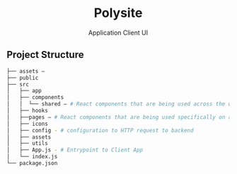 <h1 align="center">Polysite</h1>
<p align="center">Application Client UI</p>




## Project Structure
```bash
├── assets — 
├── public
├── src
│   ├── app
│   ├── components
│   │  └── shared — # React components that are being used across the whole website
│   ├── hooks
│   ├──pages — # React components that are being used specifically on a certain page
│   ├── icons
│   ├── config - # configuration to HTTP request to backend
│   ├── assets
│   ├── utils
│   ├── App.js - # Entrypoint to Client App
│   └── index.js
└── package.json
```
